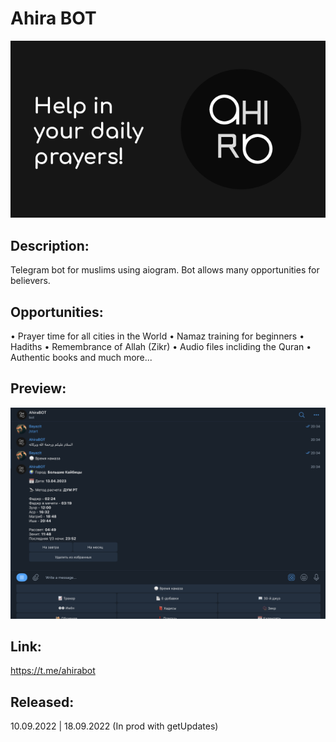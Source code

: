 # Ahira BOT

[![Header](https://github.com/albayazit/AhiraBOT/blob/main/data/preview.png)](https://t.me/ahirabot)

## Description:
Telegram bot for muslims using aiogram. Bot allows many opportunities for believers.

## Opportunities:
• Prayer time for all cities in the World
• Namaz training for beginners
• Hadiths
• Remembrance of Allah (Zikr)
• Audio files incliding the Quran
• Authentic books and much more...

## Preview:

[![Preview](https://github.com/albayazit/AhiraBOT/blob/main/data/previewMenu.png)](https://t.me/ahirabot)

## Link:
https://t.me/ahirabot

## Released:
10.09.2022 | 18.09.2022 (In prod with getUpdates)
